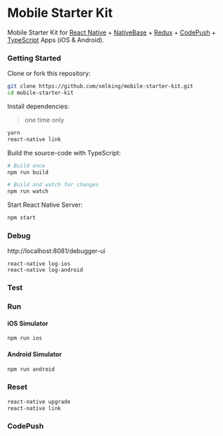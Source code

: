 Mobile Starter Kit
==================

Mobile Starter Kit for [React Native](https://facebook.github.io/react-native/) + [NativeBase](http://nativebase.io/) + [Redux](http://redux.js.org) + [CodePush](https://github.com/Microsoft/react-native-code-push) + [TypeScript](https://www.typescriptlang.org/) Apps (iOS & Android).

### Getting Started

Clone or fork this repository:

```sh
git clone https://github.com/xmlking/mobile-starter-kit.git
cd mobile-starter-kit
```

Install dependencies:

> one time only

```sh
yarn
react-native link
```


Build the source-code with TypeScript:

```sh
# Build once
npm run build

# Build and watch for changes
npm run watch
```

Start React Native Server:

```sh
npm start
```

### Debug
http://localhost:8081/debugger-ui
```
react-native log-ios
react-native log-android
```

### Test 

### Run 

#### iOS Simulator

```sh
npm run ios
```

#### Android Simulator

```sh
npm run android
```

### Reset 

```sh
react-native upgrade
react-native link
```

### CodePush